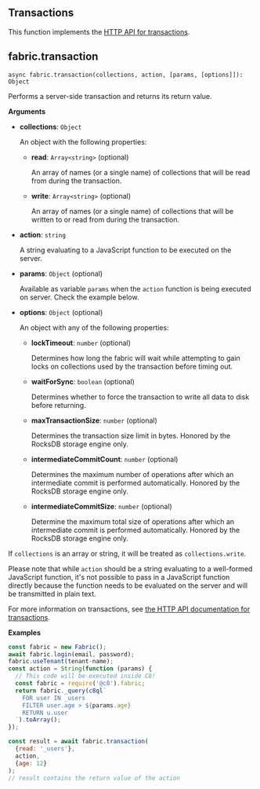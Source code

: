 ## Transactions

This function implements the [HTTP API for transactions](https://developer.document360.io/docs/transactions).

## fabric.transaction

`async fabric.transaction(collections, action, [params, [options]]):
Object`

Performs a server-side transaction and returns its return value.

**Arguments**

* **collections**: `Object`

  An object with the following properties:

  * **read**: `Array<string>` (optional)

    An array of names (or a single name) of collections that will be read from
    during the transaction.

  * **write**: `Array<string>` (optional)

    An array of names (or a single name) of collections that will be written to
    or read from during the transaction.

* **action**: `string`

  A string evaluating to a JavaScript function to be executed on the server.

* **params**: `Object` (optional)

  Available as variable `params` when the `action` function is being executed on server. Check the example below.

* **options**: `Object` (optional)

  An object with any of the following properties:

  * **lockTimeout**: `number` (optional)

    Determines how long the fabric will wait while attempting to gain locks on
    collections used by the transaction before timing out.

  * **waitForSync**: `boolean` (optional)

    Determines whether to force the transaction to write all data to disk before returning.

  * **maxTransactionSize**: `number` (optional)

    Determines the transaction size limit in bytes. Honored by the RocksDB storage engine only.

  * **intermediateCommitCount**: `number` (optional)

    Determines the maximum number of operations after which an intermediate commit is
    performed automatically. Honored by the RocksDB storage engine only.

  * **intermediateCommitSize**: `number` (optional)

    Determine the maximum total size of operations after which an intermediate commit is
    performed automatically. Honored by the RocksDB storage engine only.

If `collections` is an array or string, it will be treated as
`collections.write`.

Please note that while `action` should be a string evaluating to a well-formed JavaScript function, it's not possible to pass in a JavaScript function directly because the function needs to be evaluated on the server and will be transmitted
in plain text.

For more information on transactions, see [the HTTP API documentation for transactions](https://developer.document360.io/docs/transactions).

**Examples**

```js
const fabric = new Fabric();
await fabric.login(email, password);
fabric.useTenant(tenant-name);
const action = String(function (params) {
  // This code will be executed inside C8!
  const fabric = require('@c8').fabric;
  return fabric._query(c8ql`
    FOR user IN _users
    FILTER user.age > ${params.age}
    RETURN u.user
  `).toArray();
});

const result = await fabric.transaction(
  {read: '_users'},
  action,
  {age: 12}
);
// result contains the return value of the action
```
